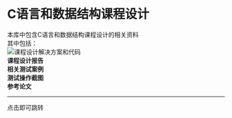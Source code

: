 # C语言和数据结构课程设计
本库中包含C语言和数据结构课程设计的相关资料\
其中包括：\
![课程设计解决方案和代码](https://github.com/Yu-zq1010/C-and-data-structure-course-design_BC_202003/tree/master/%E5%9F%BA%E4%BA%8ESAT%E7%9A%84%E4%BA%8C%E8%BF%9B%E5%88%B6%E6%95%B0%E7%8B%AC%E6%B8%B8%E6%88%8F%E6%B1%82%E8%A7%A3)\
**课程设计报告**\
**相关测试案例**\
**测试操作截图**\
**参考论文**
***
点击即可跳转
